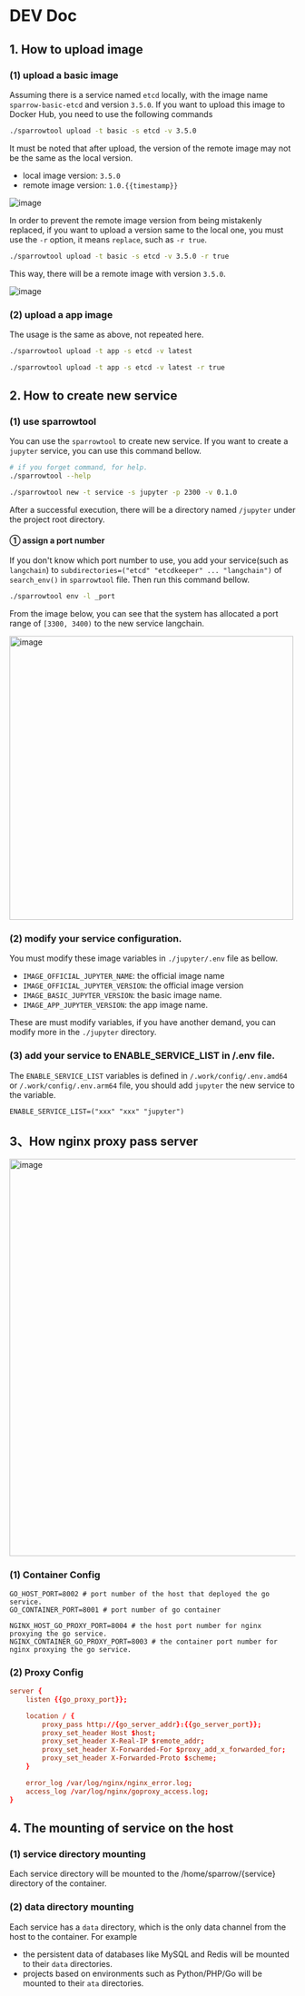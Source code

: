 # DEV Doc

## 1. How to upload image

### (1) upload a basic image

Assuming there is a service named ```etcd``` locally, with the image name ```sparrow-basic-etcd``` and version ```3.5.0```. If you want to upload this image to Docker Hub, you need to use the following commands

```bash
./sparrowtool upload -t basic -s etcd -v 3.5.0
```

It must be noted that after upload, the version of the remote image may not be the same as the local version.

- local image version: ```3.5.0```
- remote image version: ```1.0.{{timestamp}}```

![image](https://github.com/WGrape/lexer/assets/35942268/0c8b2850-940b-4d38-b307-e5508b1df9fe)

In order to prevent the remote image version from being mistakenly replaced, if you want to upload a version same to the local one, you must use the ```-r``` option, it means ```replace```, such as ```-r true```.

```bash
./sparrowtool upload -t basic -s etcd -v 3.5.0 -r true
```

This way, there will be a remote image with version ```3.5.0```.

![image](https://github.com/WGrape/lexer/assets/35942268/60b3fc54-2535-4319-83d5-1f7b0dc4a37c)

### (2) upload a app image

The usage is the same as above, not repeated here.

```bash
./sparrowtool upload -t app -s etcd -v latest

./sparrowtool upload -t app -s etcd -v latest -r true
```

## 2. How to create new service

### (1) use sparrowtool

You can use the ```sparrowtool``` to create new service. If you want to create a ```jupyter``` service, you can use this command bellow.

```bash
# if you forget command, for help.
./sparrowtool --help

./sparrowtool new -t service -s jupyter -p 2300 -v 0.1.0
```

After a successful execution, there will be a directory named ```/jupyter``` under the project root directory.

#### ① assign a port number

If you don't know which port number to use, you add your service(such as ```langchain```) to ```subdirectories=("etcd" "etcdkeeper" ... "langchain")``` of ```search_env()``` in ```sparrowtool``` file. Then run this command bellow.

```bash
./sparrowtool env -l _port 
```

From the image below, you can see that the system has allocated a port range of ```[3300, 3400)``` to the new service langchain.

<img width="500" alt="image" src="https://github.com/WGrape/sparrow/assets/35942268/ab47592e-2755-4f84-b354-73ef1c6d4b9b">

### (2) modify your service configuration.

You must modify these image variables in ```./jupyter/.env``` file as bellow.

- ```IMAGE_OFFICIAL_JUPYTER_NAME```: the official image name
- ```IMAGE_OFFICIAL_JUPYTER_VERSION```: the official image version
- ```IMAGE_BASIC_JUPYTER_VERSION```: the basic image name.
- ```IMAGE_APP_JUPYTER_VERSION```: the app image name.

These are must modify variables, if you have another demand, you can modify more in the ```./jupyter``` directory.

### (3) add your service to ENABLE_SERVICE_LIST in /.env file.

The ```ENABLE_SERVICE_LIST``` variables is defined in ```/.work/config/.env.amd64``` or ```/.work/config/.env.arm64``` file, you should add ```jupyter``` the new service to the variable.

```
ENABLE_SERVICE_LIST=("xxx" "xxx" "jupyter")
```

## 3、How nginx proxy pass server

<img width="700" alt="image" src="https://github.com/WGrape/sparrow/assets/35942268/e9ce4bfc-cac7-4474-b1c8-07d17c16cfbe">

### (1) Container Config

```
GO_HOST_PORT=8002 # port number of the host that deployed the go service.
GO_CONTAINER_PORT=8001 # port number of go container

NGINX_HOST_GO_PROXY_PORT=8004 # the host port number for nginx proxying the go service.
NGINX_CONTAINER_GO_PROXY_PORT=8003 # the container port number for nginx proxying the go service.
```

### (2) Proxy Config

```conf
server {
    listen {{go_proxy_port}};

    location / {
        proxy_pass http://{go_server_addr}:{{go_server_port}};
        proxy_set_header Host $host;
        proxy_set_header X-Real-IP $remote_addr;
        proxy_set_header X-Forwarded-For $proxy_add_x_forwarded_for;
        proxy_set_header X-Forwarded-Proto $scheme;
    }

    error_log /var/log/nginx/nginx_error.log;
    access_log /var/log/nginx/goproxy_access.log;
}
```

## 4. The mounting of service on the host

### (1) service directory mounting

Each service directory will be mounted to the /home/sparrow/{service} directory of the container.

### (2) data directory mounting
Each service has a ```data``` directory, which is the only data channel from the host to the container. For example

- the persistent data of databases like MySQL and Redis will be mounted to their ```data``` directories.
- projects based on environments such as Python/PHP/Go will be mounted to their ```ata``` directories.
